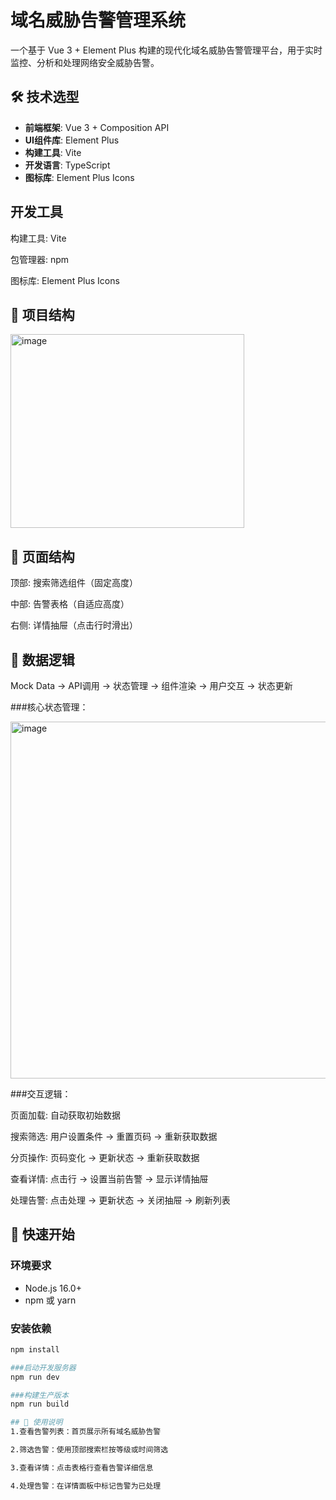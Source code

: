 # 域名威胁告警管理系统

一个基于 Vue 3 + Element Plus 构建的现代化域名威胁告警管理平台，用于实时监控、分析和处理网络安全威胁告警。

## 🛠 技术选型

- **前端框架**: Vue 3 + Composition API
- **UI组件库**: Element Plus
- **构建工具**: Vite
- **开发语言**: TypeScript
- **图标库**: Element Plus Icons


## 开发工具

构建工具: Vite

包管理器: npm

图标库: Element Plus Icons


## 📁 项目结构
<img width="374" height="310" alt="image" src="https://github.com/user-attachments/assets/2396f361-caf5-42fe-843c-2f9c7c1d393a" />

## 📐 页面结构

顶部: 搜索筛选组件（固定高度）

中部: 告警表格（自适应高度）

右侧: 详情抽屉（点击行时滑出）

## 🔄 数据逻辑


Mock Data → API调用 → 状态管理 → 组件渲染 → 用户交互 → 状态更新


###核心状态管理：

<img width="783" height="571" alt="image" src="https://github.com/user-attachments/assets/abfda5e7-ae30-4cd5-a3ca-e31f009e620f" />






###交互逻辑：

页面加载: 自动获取初始数据

搜索筛选: 用户设置条件 → 重置页码 → 重新获取数据

分页操作: 页码变化 → 更新状态 → 重新获取数据

查看详情: 点击行 → 设置当前告警 → 显示详情抽屉

处理告警: 点击处理 → 更新状态 → 关闭抽屉 → 刷新列表


## 🚀 快速开始

### 环境要求
- Node.js 16.0+
- npm 或 yarn

### 安装依赖
```bash
npm install

###启动开发服务器
npm run dev

###构建生产版本
npm run build

## 📝 使用说明
1.查看告警列表：首页展示所有域名威胁告警

2.筛选告警：使用顶部搜索栏按等级或时间筛选

3.查看详情：点击表格行查看告警详细信息

4.处理告警：在详情面板中标记告警为已处理


